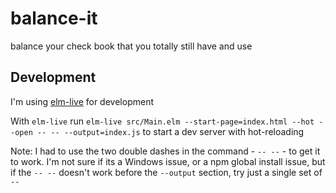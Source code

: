 # balance-it
balance your check book that you totally still have and use


## Development
I'm using [elm-live](https://github.com/wking-io/elm-live) for development

With `elm-live` run `elm-live src/Main.elm --start-page=index.html --hot --open -- -- --output=index.js` to start a dev server with hot-reloading

Note: I had to use the two double dashes in the command - `-- --` - to get it to work. I'm not sure if its a Windows issue, or a npm global install issue, but if the `-- --` doesn't work before the `--output` section, try just a single set of `--`
